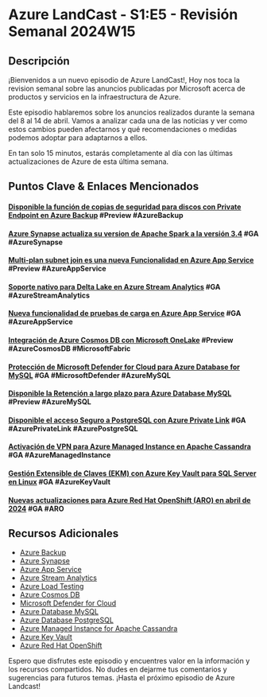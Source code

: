 # Azure LandCast - S1:E5 - Revisión Semanal 2024W15
  
## Descripción  
¡Bienvenidos a un nuevo episodio de Azure LandCast!, Hoy nos toca la revision semanal sobre las anuncios publicadas por Microsoft acerca de productos y servicios en la infraestructura de Azure.  
  
Este episodio hablaremos sobre los anuncios realizados durante la semana del 8 al 14 de abril. Vamos a analizar cada una de las noticias y ver como estos cambios pueden afectarnos y qué recomendaciones o medidas podemos adoptar para adaptarnos a ellos.   
  
En tan solo 15 minutos, estarás completamente al día con las últimas actualizaciones de Azure de esta última semana. 
  
## Puntos Clave & Enlaces Mencionados
#### [Disponible la función de copias de seguridad para discos con Private Endpoint en Azure Backup](https://azure.microsoft.com/en-us/updates/azure-backup-vm-disk-access-public-preview/) #Preview #AzureBackup 

#### [Azure Synapse actualiza su version de Apache Spark a la versión 3.4](https://azure.microsoft.com/en-us/updates/general-available-azure-synapse-runtime-for-apache-spark-34-is-now-ga/) #GA #AzureSynapse 

#### [Multi-plan subnet join es una nueva Funcionalidad en Azure App Service](https://techcommunity.microsoft.com/t5/apps-on-azure-blog/announcing-app-service-multi-plan-subnet-join/ba-p/3971493) #Preview #AzureAppService  

#### [Soporte nativo para Delta Lake en Azure Stream Analytics](https://learn.microsoft.com/en-us/azure/stream-analytics/write-to-delta-lake) #GA #AzureStreamAnalytics 

#### [Nueva funcionalidad de pruebas de carga en Azure App Service](https://learn.microsoft.com/en-us/azure/load-testing/how-to-create-load-test-app-service) #GA #AzureAppService 
#### [Integración de Azure Cosmos DB con Microsoft OneLake](https://learn.microsoft.com/en-us/fabric/database/mirrored-database/azure-cosmos-db) #Preview #AzureCosmosDB #MicrosoftFabric 

#### [Protección de Microsoft Defender for Cloud para Azure Database for MySQL](https://azure.microsoft.com/en-us/updates/generally-available-defender-for-cloud-supports-azure-database-for-mysql-flexible-server/) #GA #MicrosoftDefender #AzureMySQL 

#### [Disponible la Retención a largo plazo para Azure Database MySQL](https://azure.microsoft.com/en-us/updates/public-preview-longterm-retention-for-azure-database-for-mysql-flexible-server/) #Preview #AzureMySQL 

#### [Disponible el acceso Seguro a PostgreSQL con Azure Private Link](https://azure.microsoft.com/en-us/updates/general-availability-azure-database-for-postgresql-flexible-server-networking-with-azure-private-link/) #GA #AzurePrivateLink #AzurePostgreSQL

#### [Activación de VPN para Azure Managed Instance en Apache Cassandra](https://azure.microsoft.com/en-us/updates/general-availability-virtual-private-network-vpn-with-azure-managed-instance-for-apache-cassandra/) #GA #AzureManagedInstance

#### [Gestión Extensible de Claves (EKM) con Azure Key Vault para SQL Server en Linux](https://azure.microsoft.com/en-us/updates/general-availability-extensible-key-management-using-azure-key-vault-for-sql-server-on-linux/) #GA #AzureKeyVault

#### [Nuevas actualizaciones para Azure Red Hat OpenShift (ARO) en abril de 2024](https://azure.microsoft.com/en-us/updates/azure-red-hat-openshift-april-2024-updates/) #GA #ARO

## Recursos Adicionales  
- [Azure Backup](https://learn.microsoft.com/en-us/azure/backup/backup-overview)
- [Azure Synapse](https://learn.microsoft.com/en-us/azure/synapse-analytics/overview-what-is)
- [Azure App Service](https://learn.microsoft.com/en-us/azure/app-service/overview)
- [Azure Stream Analytics](https://learn.microsoft.com/en-us/azure/stream-analytics/stream-analytics-introduction)
- [Azure Load Testing](https://learn.microsoft.com/en-us/azure/load-testing/overview-what-is-azure-load-testing)
- [Azure Cosmos DB](https://learn.microsoft.com/en-us/azure/cosmos-db/introduction)
- [Microsoft Defender for Cloud](https://learn.microsoft.com/en-us/azure/defender-for-cloud/defender-for-cloud-introduction)
- [Azure Database MySQL](https://learn.microsoft.com/en-us/azure/mysql/flexible-server/overview-single)
- [Azure Database PostgreSQL](https://learn.microsoft.com/en-us/azure/postgresql/flexible-server/service-overview)
- [Azure Managed Instance for Apache Cassandra](https://learn.microsoft.com/en-us/azure/managed-instance-apache-cassandra/create-cluster-portal)
- [Azure Key Vault](https://learn.microsoft.com/en-us/azure/key-vault/general/basic-concepts)
- [Azure Red Hat OpenShift](https://learn.microsoft.com/en-us/azure/openshift/intro-openshift)
  
Espero que disfrutes este episodio y encuentres valor en la información y los recursos compartidos. No dudes en dejarme tus comentarios y sugerencias para futuros temas. ¡Hasta el próximo episodio de Azure Landcast!